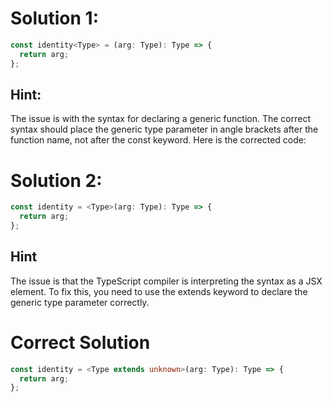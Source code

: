 # Solution 1:

```ts
const identity<Type> = (arg: Type): Type => {
  return arg;
};
```

## Hint:

The issue is with the syntax for declaring a generic function. The correct syntax should place the generic type parameter in angle brackets after the function name, not after the const keyword. Here is the corrected code:

# Solution 2:

```ts
const identity = <Type>(arg: Type): Type => {
  return arg;
};
```

## Hint

The issue is that the TypeScript compiler is interpreting the <Type> syntax as a JSX element. To fix this, you need to use the extends keyword to declare the generic type parameter correctly.

# Correct Solution

```ts
const identity = <Type extends unknown>(arg: Type): Type => {
  return arg;
};
```
